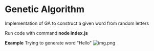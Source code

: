 # Genetic Algorithm
Implementation of GA to construct a given word from random letters

Run code with command **node index.js**

**Example**
Trying to generate word "Hello"
![img.png](img.png)


